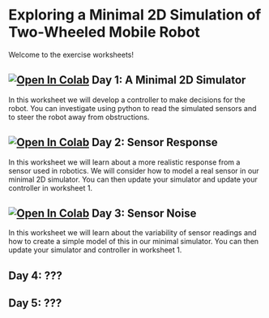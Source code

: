 # Exploring a Minimal 2D Simulation of Two-Wheeled Mobile Robot

Welcome to the exercise worksheets!

## [![Open In Colab](https://colab.research.google.com/assets/colab-badge.svg)](https://colab.research.google.com/github/paulodowd/GoogleColab_Simple2DSimulator/blob/main/Sheet1_2D_Simulator.ipynb) Day 1: A Minimal 2D Simulator

In this worksheet we will develop a controller to make decisions for the robot.  You can investigate using python to read the simulated sensors and to steer the robot away from obstructions.



## [![Open In Colab](https://colab.research.google.com/assets/colab-badge.svg)](https://github.com/paulodowd/GoogleColab_Simple2DSimulator/blob/main/Sheet2_SimpleSensorModel_ResponseCurve.ipynb) Day 2: Sensor Response

In this worksheet we will learn about a more realistic response from a sensor used in robotics.  We will consider how to model a real sensor in our minimal 2D simulator.  You can then update your simulator and update your controller in worksheet 1.



## [![Open In Colab](https://colab.research.google.com/assets/colab-badge.svg)](https://github.com/paulodowd/GoogleColab_Simple2DSimulator/blob/main/Sheet3_SimpleSensorModel_Noise.ipynb) Day 3: Sensor Noise

In this worksheet we will learn about the variability of sensor readings and how to create a simple model of this in our minimal simulator.  You can then update your simulator and controller in worksheet 1.

## Day 4: ???

## Day 5: ???





